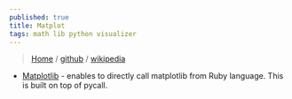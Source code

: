 ```yaml
---
published: true
title: Matplot
tags: math lib python visualizer
---
```

> [Home](https://matplotlib.org/) / [github](https://github.com/matplotlib/matplotlib) / [wikipedia](https://en.wikipedia.org/wiki/Matplotlib)

- [Matplotlib](https://github.com/mrkn/matplotlib.rb#matplotlib) - enables to directly call matplotlib from Ruby language. This is built on top of pycall.